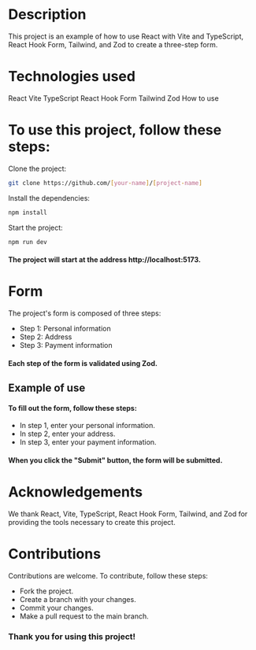 # Description

This project is an example of how to use React with Vite and TypeScript, React Hook Form, Tailwind, and Zod to create a three-step form.

# Technologies used

React
Vite
TypeScript
React Hook Form
Tailwind
Zod
How to use

# To use this project, follow these steps:

Clone the project:

```bash
git clone https://github.com/[your-name]/[project-name]
```
Install the dependencies:
```bash
npm install
```

Start the project:
```bash
npm run dev
```
#### The project will start at the address http://localhost:5173.

# Form

The project's form is composed of three steps:

- Step 1: Personal information  
- Step 2: Address  
- Step 3: Payment information  

#### Each step of the form is validated using Zod.  

## Example of use

#### To fill out the form, follow these steps:

- In step 1, enter your personal information.  
- In step 2, enter your address.  
- In step 3, enter your payment information.  

#### When you click the "Submit" button, the form will be submitted.

# Acknowledgements

We thank React, Vite, TypeScript, React Hook Form, Tailwind, and Zod for providing the tools necessary to create this project.

# Contributions

Contributions are welcome. To contribute, follow these steps:

- Fork the project.  
- Create a branch with your changes.  
- Commit your changes.  
- Make a pull request to the main branch.  

### Thank you for using this project!